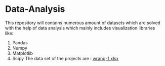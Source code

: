 # Data-Analysis
This repository will contains numerous amount of datasets which are solved with the help of data analysis which mainly includes visualization libraries like:
1. Pandas
2. Numpy
3. Matplotlib
4. Scipy
The data set of the projects are :
[wrang-1.xlsx](https://github.com/vedant-1807/Data-Analysis/files/8255548/wrang-1.xlsx)

